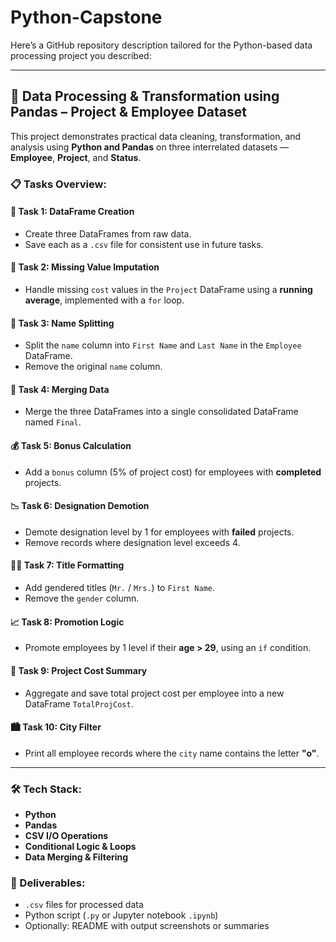 # Python-Capstone
Here’s a GitHub repository description tailored for the Python-based data processing project you described:

---

## 🐍 Data Processing & Transformation using Pandas – Project & Employee Dataset

This project demonstrates practical data cleaning, transformation, and analysis using **Python and Pandas** on three interrelated datasets — **Employee**, **Project**, and **Status**.

### 📋 Tasks Overview:

#### 🔧 Task 1: DataFrame Creation

* Create three DataFrames from raw data.
* Save each as a `.csv` file for consistent use in future tasks.

#### 🧮 Task 2: Missing Value Imputation

* Handle missing `cost` values in the `Project` DataFrame using a **running average**, implemented with a `for` loop.

#### 🧍 Task 3: Name Splitting

* Split the `name` column into `First Name` and `Last Name` in the `Employee` DataFrame.
* Remove the original `name` column.

#### 🔗 Task 4: Merging Data

* Merge the three DataFrames into a single consolidated DataFrame named `Final`.

#### 💰 Task 5: Bonus Calculation

* Add a `bonus` column (5% of project cost) for employees with **completed** projects.

#### 📉 Task 6: Designation Demotion

* Demote designation level by 1 for employees with **failed** projects.
* Remove records where designation level exceeds 4.

#### 🧑‍💼 Task 7: Title Formatting

* Add gendered titles (`Mr.` / `Mrs.`) to `First Name`.
* Remove the `gender` column.

#### 📈 Task 8: Promotion Logic

* Promote employees by 1 level if their **age > 29**, using an `if` condition.

#### 🧾 Task 9: Project Cost Summary

* Aggregate and save total project cost per employee into a new DataFrame `TotalProjCost`.

#### 🏙️ Task 10: City Filter

* Print all employee records where the `city` name contains the letter **"o"**.

---

### 🛠 Tech Stack:

* **Python**
* **Pandas**
* **CSV I/O Operations**
* **Conditional Logic & Loops**
* **Data Merging & Filtering**

### 📂 Deliverables:

* `.csv` files for processed data
* Python script (`.py` or Jupyter notebook `.ipynb`)
* Optionally: README with output screenshots or summaries
